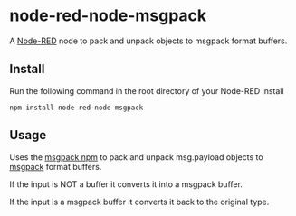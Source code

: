 node-red-node-msgpack
=====================

A <a href="http://nodered.org" target="_new">Node-RED</a> node to pack and unpack objects to msgpack format buffers.

Install
-------

Run the following command in the root directory of your Node-RED install

    npm install node-red-node-msgpack


Usage
-----

Uses the <a href="https://www.npmjs.org/package/msgpack">msgpack npm</a> to pack and unpack msg.payload objects to <a href="http://msgpack.org/">msgpack</a> format buffers.

If the input is NOT a buffer it converts it into a msgpack buffer.

If the input is a msgpack buffer it converts it back to the original type.
